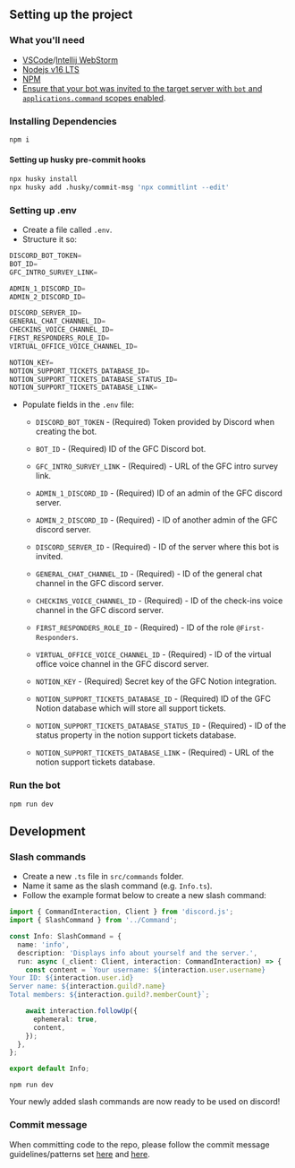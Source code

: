 ## Setting up the project

### What you'll need

- [VSCode](https://code.visualstudio.com/)/[Intellij WebStorm](https://www.jetbrains.com/webstorm/)
- [Nodejs v16 LTS](https://nodejs.org/en/)
- [NPM](https://www.npmjs.com/)
- [Ensure that your bot was invited to the target server with `bot` and `applications.command` scopes enabled](https://discordjs.guide/preparations/adding-your-bot-to-servers.html).

### Installing Dependencies

```sh
npm i
```

#### Setting up husky pre-commit hooks

```sh
npx husky install
npx husky add .husky/commit-msg 'npx commitlint --edit'
```

### Setting up .env

- Create a file called `.env`.
- Structure it so:

```js
DISCORD_BOT_TOKEN=
BOT_ID=
GFC_INTRO_SURVEY_LINK=

ADMIN_1_DISCORD_ID=
ADMIN_2_DISCORD_ID=

DISCORD_SERVER_ID=
GENERAL_CHAT_CHANNEL_ID=
CHECKINS_VOICE_CHANNEL_ID=
FIRST_RESPONDERS_ROLE_ID=
VIRTUAL_OFFICE_VOICE_CHANNEL_ID=

NOTION_KEY=
NOTION_SUPPORT_TICKETS_DATABASE_ID=
NOTION_SUPPORT_TICKETS_DATABASE_STATUS_ID=
NOTION_SUPPORT_TICKETS_DATABASE_LINK=
```

- Populate fields in the `.env` file:

  - `DISCORD_BOT_TOKEN` - (Required) Token provided by Discord when creating the bot.
  - `BOT_ID` - (Required) ID of the GFC Discord bot.
  - `GFC_INTRO_SURVEY_LINK` - (Required) - URL of the GFC intro survey link.

  - `ADMIN_1_DISCORD_ID` - (Required) ID of an admin of the GFC discord server.
  - `ADMIN_2_DISCORD_ID` - (Required) - ID of another admin of the GFC discord server.

  - `DISCORD_SERVER_ID` - (Required) - ID of the server where this bot is invited.
  - `GENERAL_CHAT_CHANNEL_ID` - (Required) - ID of the general chat channel in the GFC discord server.
  - `CHECKINS_VOICE_CHANNEL_ID` - (Required) - ID of the check-ins voice channel in the GFC discord server.
  - `FIRST_RESPONDERS_ROLE_ID` - (Required) - ID of the role `@First-Responders`.
  - `VIRTUAL_OFFICE_VOICE_CHANNEL_ID` - (Required) - ID of the virtual office voice channel in the GFC discord server.

  - `NOTION_KEY` - (Required) Secret key of the GFC Notion integration.
  - `NOTION_SUPPORT_TICKETS_DATABASE_ID` - (Required) ID of the GFC Notion database which will store all support tickets.
  - `NOTION_SUPPORT_TICKETS_DATABASE_STATUS_ID` - (Required) - ID of the status property in the notion support tickets database.
  - `NOTION_SUPPORT_TICKETS_DATABASE_LINK` - (Required) - URL of the notion support tickets database.

### Run the bot

```shell
npm run dev
```

## Development

### Slash commands

- Create a new `.ts` file in `src/commands` folder.
- Name it same as the slash command (e.g. `Info.ts`).
- Follow the example format below to create a new slash command:

```typescript
import { CommandInteraction, Client } from 'discord.js';
import { SlashCommand } from '../Command';

const Info: SlashCommand = {
  name: 'info',
  description: 'Displays info about yourself and the server.',
  run: async (_client: Client, interaction: CommandInteraction) => {
    const content = `Your username: ${interaction.user.username}
Your ID: ${interaction.user.id}
Server name: ${interaction.guild?.name}
Total members: ${interaction.guild?.memberCount}`;

    await interaction.followUp({
      ephemeral: true,
      content,
    });
  },
};

export default Info;
```

```shell
npm run dev
```

Your newly added slash commands are now ready to be used on discord!

### Commit message

When committing code to the repo, please follow the commit message guidelines/patterns set [here](https://github.com/conventional-changelog/commitlint#what-is-commitlint) and [here](https://github.com/angular/angular/blob/22b96b9/CONTRIBUTING.md#type).
